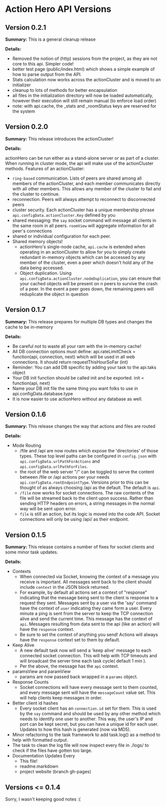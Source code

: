 # Action Hero API Versions

## Version 0.2.1

**Summary:** This is a general cleanup release

**Details:**

* Removed the notion of (http) sessions from the project, as they are not core to this api.  Simpler code!  
* better test page (public/index.html) which shows a simple example of how to parse output from the API.
* Stats calculation now works across the actionCluster and is moved to an initializer
* cleanup to lots of methods for better encapsulation 
* all files in the initialization directory will now be loaded automatically, however their execution will still remain manual (to enforce load order)
* note: with api.cache, the _stats and _roomStatus keys are reserved for the system

## Version 0.2.0

**Summary:** This release introduces the actionCluster!

**Details:**

actionHero can be run either as a stand-alone server or as part of a cluster.  When running in cluster mode, the api will make use of the actionCluster methods.  Features of an actionCluster:

* `ring-based` communication.  Lists of peers are shared among all members of the actionCluster, and each member communicates directly with all other members.  This allows any member of the cluster to fail and the cluster to continue.
* reconnection.  Peers will always attempt to reconnect to disconnected peers
* cluster security.  Each actionCluster has a unique membership phrase `api.configData.actionCluster.Key` defined by you
* shared messaging: the `say` socket command will message all clients in the same room in all peers.  `roomView` will aggregate information for all peer's connections
* shared or individual configuration for each peer.
* Shared memory objects!
	* actionHero's single-node cache,  `api.cache` is extended when operating in an actionCluster to allow for you to simply create redundant in-memory objects which can be accessed by any member of the cluster, even a peer which doesn't hold any of the data being accessed.
	* Object duplication.  Using `api.configData.actionCluster.nodeDuplication`, you can ensure that your cached objects will be present on n peers to survive the crash of a peer.  In the event  a peer goes down, the remaining peers will reduplicate the object in question

## Version 0.1.7

**Summary:** This release prepares for multiple DB types and changes the cache to be in-memory

**Details:**

* Be careful not to waste all your ram with the in-memory cache!
* All DB connection options must define: api.rateLimitCheck = function(api, connection, next) which will be used in all web connections.  It should return requestThisHourSoFar (int)
* Reminder:  You can add DB specific by adding your task to the api.taks object
* Your DB init function should be called init and be exported.  init = function(api, next)
* Name your DB init file the same thing you want folks to use in api.configData.database.type
* It is now easier to use actionHero without any database as well.  

## Version 0.1.6

**Summary:** This release changes the way that actions and files are routed

**Details:**

* Mode Routing
	* /file and /api are now routes which expose the 'directories' of those types.  These top level paths can be configured in `config.json` with `api.configData.urlPathForActions` and `api.configData.urlPathForFiles`.
	* the root of the web server "/" can be toggled to serve the content between /file or /api actions per your needs `api.configData.rootEndpointType`. Versions prior to this can be thought of as always choosing /api as the default. The default is `api`.
	* `/file` now works for socket connections.  The raw contents of the file will be streamed back to the client upon success.  Rather than sending HTTP headers on errors, a string messages in the normal way will be sent upon error.
	* `file` is still an action, but its logic is moved into the code API.  Socket connections will only be using /api/ as their endpoint.

## Version 0.1.5

**Summary:** This release contains a number of fixes for socket clients and some minor task updates.

**Details:**

* Contexts
	* When connected via Socket, knowing the context of a message you receive is important.  All messages sent back to the client should include `context` in the JSON block returned.  
	* For example, by default all actions set a context of "response" indicating that the message being sent to the client is response to a request they sent.  Messages sent by a user via the 'say' command have the context of `user` indicating they came form a user.  Every minute a ping is sent from the server to keep the TCP connection alive and send the current time.  This message has the context of `api`.  Messages resulting from data sent to the api (like an action) will have the `response` context.
	* Be sure to set the context of anything you send!  Actions will always have the `response` context set to them by default.
* Keep Alive
	* A new default task now will send a 'keep alive' message to each connected socket connection.  This will help with TCP timeouts and will broadcast the server time each task cycle( default 1 min ). 
	* Per the above, the message has the `api` context.
* paramsView and paramView
	* params are now passed back wrapped in a `params` object.
* Response Counts
	* Socket connections will have every message sent to them counted, and every message sent will have the `messageCount` value set.  This will help clients keep messages in order.
* Better client id hashes
	* Every socket client has an `connection.id` set for them.  This is used by the `say` command and should be used by any other method which needs to identify one user to another.  This way, the user's IP and port can be kept secret, but you can have a unique id for each user.  Updates to how this hash is generated (now via MD5).
* Minor refactoring to the task framework to add task.log() as a method to help with formatted output.
* The task to clean the log file will now inspect every file in ./logs/ to check if the files have gotten too large.
* Documentation Updates
	Every 
	* This file!
	* readme.markdown
	* project website (branch gh-pages)

## Versions <= 0.1.4
Sorry, I wasn't keeping good notes :(